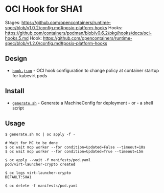 # OCI Hook for SHA1

Stages: https://github.com/opencontainers/runtime-spec/blob/v1.0.2/config.md#posix-platform-hooks
Hooks: https://github.com/containers/podman/blob/v0.6.2/pkg/hooks/docs/oci-hooks.5.md
Hook: https://github.com/opencontainers/runtime-spec/blob/v1.2.0/config.md#posix-platform-hooks

## Design

- [`hook.json`](contrib/hook.json) - OCI hook configuration to change policy at container startup for kubevirt pods

## Install

- [`generate.sh`](generate.sh) - Generate a MachineConfig for deployment - or - a shell script

## Usage

    $ generate.sh mc | oc apply -f -

    # Wait for MC to be done
    $ oc wait mcp worker --for condition=Updated=False --timeout=10s
    $ oc wait mcp worker --for condition=Updated=True --timeout=15m

    $ oc apply --wait -f manifests/pod.yaml
    pod/virt-launcher-crypto created

    $ oc logs virt-launcher-crypto
    DEFAULT:SHA1

    $ oc delete -f manifests/pod.yaml

